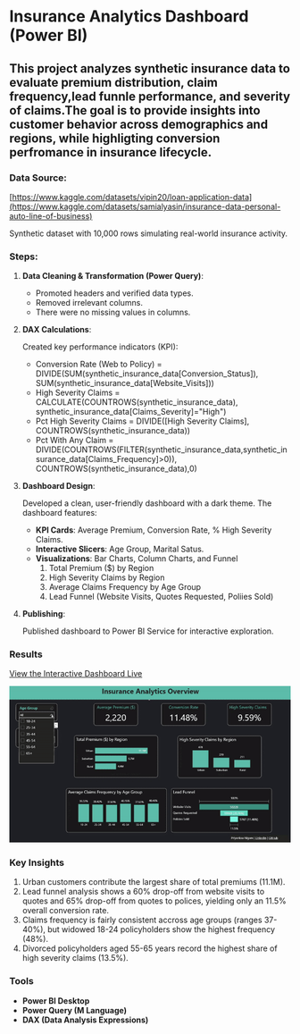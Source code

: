 # Insurance Analytics Dashboard (Power BI)

This project analyzes synthetic insurance data to evaluate premium distribution, claim frequency,lead funnle performance, and severity of claims.The goal is to provide insights into customer behavior across demographics and regions, while highligting conversion perfromance in insurance lifecycle.
---

### Data Source:   
[https://www.kaggle.com/datasets/vipin20/loan-application-data](https://www.kaggle.com/datasets/samialyasin/insurance-data-personal-auto-line-of-business)

Synthetic dataset with 10,000 rows simulating real-world insurance activity.

### Steps:
1.  **Data Cleaning & Transformation (Power Query)**:
    * Promoted headers and verified data types.
    * Removed irrelevant columns.
    * There were no missing values in columns.

2.  **DAX Calculations**:
   
      Created key performance indicators (KPI): 
     * Conversion Rate (Web to Policy) = DIVIDE(SUM(synthetic_insurance_data[Conversion_Status]), SUM(synthetic_insurance_data[Website_Visits]))
     * High Severity Claims = CALCULATE(COUNTROWS(synthetic_insurance_data), synthetic_insurance_data[Claims_Severity]="High")  
     * Pct High Severity Claims = DIVIDE([High Severity Claims], COUNTROWS(synthetic_insurance_data))
     * Pct With Any Claim  = DIVIDE(COUNTROWS(FILTER(synthetic_insurance_data,synthetic_insurance_data[Claims_Frequency]>0)), COUNTROWS(synthetic_insurance_data),0)  
      
3.  **Dashboard Design**:
   
      Developed a clean, user-friendly dashboard with a dark theme. 
      The dashboard features:
      * **KPI Cards**: Average Premium, Conversion Rate, % High Severity Claims.
      * **Interactive Slicers**: Age Group, Marital Satus.
      * **Visualizations**: Bar Charts, Column Charts, and Funnel
        1. Total Premium ($) by Region 
        2. High Severity Claims by Region
        3. Average Claims Frequency by Age Group
        4. Lead Funnel (Website Visits, Quotes Requested, Poliies Sold)
           
 4.  **Publishing**:
    
      Published dashboard to Power BI Service for interactive exploration.

### Results
 [View the Interactive Dashboard Live](https://app.powerbi.com/view?r=eyJrIjoiMjJhYmIyYTItY2RhYi00MmU3LTkwODItZjE0NDBhYzZlZDMzIiwidCI6IjY2OTA5YjAzLWIxZDctNDNmYS05YmUyLTMzMmVmYzQ1YWUxMCIsImMiOjZ9)


![Insurance Analytics Dashboard Preview](Insurance_Analytics.gif)


### Key Insights

1.  Urban customers contribute the largest share of total premiums (11.1M).
2.  Lead funnel analysis shows a 60% drop-off from website visits to quotes and 65% drop-off from quotes to polices, yielding only an 11.5% overall conversion rate.
3.  Claims frequency is fairly consistent accross age groups (ranges 37-40%), but widowed 18-24 policyholders show the highest frequency (48%).
4.  Divorced policyholders aged 55-65 years record the highest share of high severity claims (13.5%). 

### Tools

* **Power BI Desktop**
* **Power Query (M Language)**
* **DAX (Data Analysis Expressions)**
